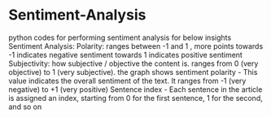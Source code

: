 # Sentiment-Analysis
python codes for performing sentiment analysis for below insights 
Sentiment Analysis:
Polarity: ranges between -1 and 1 , more points towards -1 indicates negative sentiment towards 1 indicates positive sentiment
Subjectivity: how subjective / objective the content is. ranges from 0 (very objective) to 1 (very subjective).
the graph shows 
sentiment polarity - This value indicates the overall sentiment of the text. It ranges from -1 (very negative) to +1 (very positive)
Sentence index - Each sentence in the article is assigned an index, starting from 0 for the first sentence, 1 for the second, and so on
